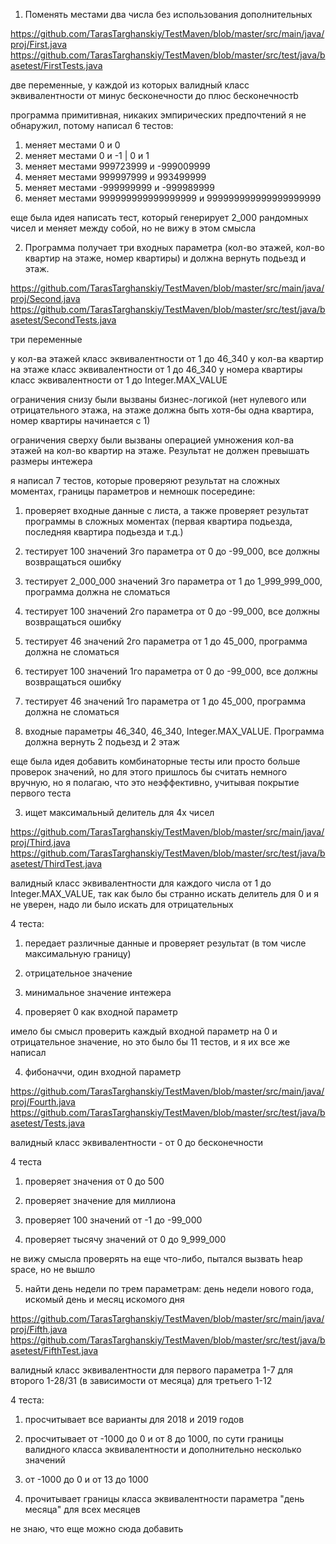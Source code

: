 1. Поменять местами два числа без использования дополнительных

https://github.com/TarasTarghanskiy/TestMaven/blob/master/src/main/java/proj/First.java
https://github.com/TarasTarghanskiy/TestMaven/blob/master/src/test/java/basetest/FirstTests.java

две переменные, у каждой из которых валидный класс эквивалентности от минус бесконечности до плюс бесконечностb

программа примитивная, никаких эмпирических предпочтений я не обнаружил, потому написал 6 тестов:

1) меняет местами 0 и 0 
2) меняет местами 0 и -1 | 0 и 1 
3) меняет местами 999723999 и -999009999 
4) меняет местами 999997999 и 993499999 
5) меняет местами -999999999 и -999989999 
6) меняет местами 999999999999999999 и 999999999999999999999

еще была идея написать тест, который генерирует 2_000 рандомных чисел и меняет между собой, но не вижу в этом смысла



2. Программа получает три входных параметра (кол-во этажей, кол-во квартир на этаже, номер квартиры) и должна вернуть подьезд и этаж.

https://github.com/TarasTarghanskiy/TestMaven/blob/master/src/main/java/proj/Second.java
https://github.com/TarasTarghanskiy/TestMaven/blob/master/src/test/java/basetest/SecondTests.java

три переменные

у кол-ва этажей класс эквивалентности от 1 до 46_340
у кол-ва квартир на этаже класс эквивалентности от 1 до 46_340
у номера квартиры класс эквивалентности от 1 до Integer.MAX_VALUE

ограничения снизу были вызваны бизнес-логикой (нет нулевого или отрицательного этажа, на этаже должна быть хотя-бы одна квартира, номер квартиры начинается с 1)

ограничения сверху были вызваны операцией умножения кол-ва этажей на кол-во квартир на этаже. Результат не должен превышать размеры интежера

я написал 7 тестов, которые проверяют результат на сложных моментах, границы параметров и немношк посередине:

1) проверяет входные данные с листа, а также проверяет результат программы в сложных моментах (первая квартира подьезда, последняя квартира подьезда и т.д.)

2) тестирует 100 значений 3го параметра от 0 до -99_000, все должны возвращаться ошибку

3) тестирует 2_000_000 значений 3го параметра от 1 до 1_999_999_000, программа должна не сломаться

4) тестирует 100 значений 2го параметра от 0 до -99_000, все должны возвращаться ошибку

5) тестирует 46 значений 2го параметра от 1 до 45_000, программа должна не сломаться


6) тестирует 100 значений 1го параметра от 0 до -99_000, все должны возвращаться ошибку

7) тестирует 46 значений 1го параметра от 1 до 45_000, программа должна не сломаться

8) входные параметры 46_340, 46_340, Integer.MAX_VALUE. Программа должна вернуть 2 подьезд и 2 этаж

еще была идея добавить комбинаторные тесты или просто больше проверок значений, но для этого пришлось бы считать немного вручную, но я полагаю, что это неэффективно, учитывая покрытие первого теста




3. ищет максимальный делитель для  4х чисел

https://github.com/TarasTarghanskiy/TestMaven/blob/master/src/main/java/proj/Third.java
https://github.com/TarasTarghanskiy/TestMaven/blob/master/src/test/java/basetest/ThirdTest.java

валидный класс эквивалентности для каждого числа от 1 до Integer.MAX_VALUE, так как было бы странно искать делитель для 0 и я не уверен, надо ли было искать для отрицательных

4 теста:

1) передает различные данные и проверяет результат (в том числе максимальную границу)

2) отрицательное значение

3) минимальное значение интежера

4) проверяет 0 как входной параметр

имело бы смысл проверить каждый входной параметр на 0 и отрицательное значение, но это было бы 11 тестов, и я их все же написал




4. фибоначчи, один входной параметр

https://github.com/TarasTarghanskiy/TestMaven/blob/master/src/main/java/proj/Fourth.java
https://github.com/TarasTarghanskiy/TestMaven/blob/master/src/test/java/basetest/Tests.java

валидный класс эквивалентности - от 0 до бесконечности

4 теста

1) проверяет значения от 0 до 500

2) проверяет значение для миллиона

3) проверяет 100 значений от -1 до -99_000

4) проверяет тысячу значений от 0 до 9_999_000

не вижу смысла проверять на еще что-либо, пытался вызвать heap space, но не вышло






5. найти день недели по трем параметрам: день недели нового года, искомый день и месяц искомого дня

https://github.com/TarasTarghanskiy/TestMaven/blob/master/src/main/java/proj/Fifth.java
https://github.com/TarasTarghanskiy/TestMaven/blob/master/src/test/java/basetest/FifthTest.java

валидный класс эквивалентности для первого параметра 1-7
для второго 1-28/31 (в зависимости от месяца)
для третьего 1-12

4 теста:

1) просчитывает все варианты для 2018 и 2019 годов

2) просчитывает от -1000 до 0 и от 8 до 1000, по сути границы валидного класса эквивалентности и дополнительно несколько значений

3) от -1000 до 0 и от 13 до 1000

4) прочитывает границы класса эквивалентности параметра "день месяца" для всех месяцев

не знаю, что еще можно сюда добавить
